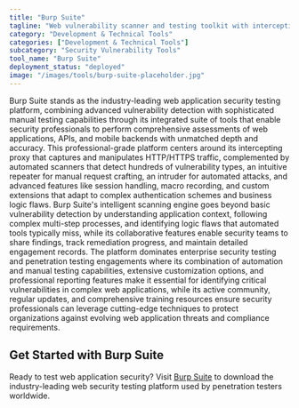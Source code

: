 ```yaml
---
title: "Burp Suite"
tagline: "Web vulnerability scanner and testing toolkit with intercepting proxy and automation features"
category: "Development & Technical Tools"
categories: ["Development & Technical Tools"]
subcategory: "Security Vulnerability Tools"
tool_name: "Burp Suite"
deployment_status: "deployed"
image: "/images/tools/burp-suite-placeholder.jpg"
---
```

Burp Suite stands as the industry-leading web application security testing platform, combining advanced vulnerability detection with sophisticated manual testing capabilities through its integrated suite of tools that enable security professionals to perform comprehensive assessments of web applications, APIs, and mobile backends with unmatched depth and accuracy. This professional-grade platform centers around its intercepting proxy that captures and manipulates HTTP/HTTPS traffic, complemented by automated scanners that detect hundreds of vulnerability types, an intuitive repeater for manual request crafting, an intruder for automated attacks, and advanced features like session handling, macro recording, and custom extensions that adapt to complex authentication schemes and business logic flaws. Burp Suite's intelligent scanning engine goes beyond basic vulnerability detection by understanding application context, following complex multi-step processes, and identifying logic flaws that automated tools typically miss, while its collaborative features enable security teams to share findings, track remediation progress, and maintain detailed engagement records. The platform dominates enterprise security testing and penetration testing engagements where its combination of automation and manual testing capabilities, extensive customization options, and professional reporting features make it essential for identifying critical vulnerabilities in complex web applications, while its active community, regular updates, and comprehensive training resources ensure security professionals can leverage cutting-edge techniques to protect organizations against evolving web application threats and compliance requirements.

## Get Started with Burp Suite

Ready to test web application security? Visit [Burp Suite](https://portswigger.net/burp) to download the industry-leading web security testing platform used by penetration testers worldwide.